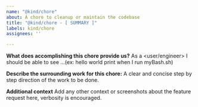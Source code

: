 ```yaml
---
name: "@kind/chore"
about: A chore to cleanup or maintain the codebase
title: "@kind/chore - [ SUMMARY ]"
labels: kind/chore
assignees: ''

---
```


**What does accomplishing this chore provide us?**
As a <user/engineer> I should be able to see ...(ex: hello world print when I run myBash.sh)

**Describe the surrounding work for this chore:**
A clear and concise step by step direction of the work to be done.

**Additional context**
Add any other context or screenshots about the feature request here, verbosity is encouraged.
